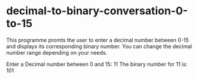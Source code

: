 # decimal-to-binary-conversation-0-to-15
This programme promts the user to enter a decimal number between 0-15 and displays its corresponding binary number. You can change the decimal number range  depending on your needs. 

<output>
Enter a Decimal number between 0 and 15: 11 <enter icon>
The binary number for 11 is: 101
<end output>
